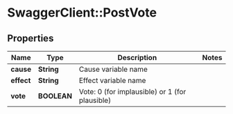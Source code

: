 # SwaggerClient::PostVote

## Properties
Name | Type | Description | Notes
------------ | ------------- | ------------- | -------------
**cause** | **String** | Cause variable name | 
**effect** | **String** | Effect variable name | 
**vote** | **BOOLEAN** | Vote: 0 (for implausible) or 1 (for plausible) | 


